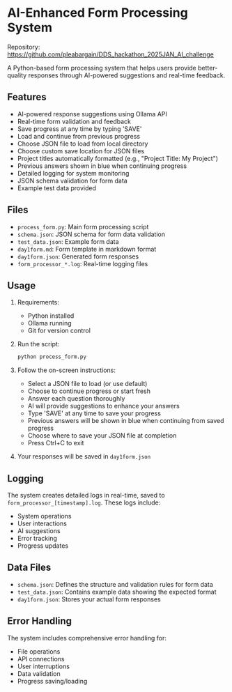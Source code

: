 # AI-Enhanced Form Processing System

Repository: https://github.com/pleabargain/DDS_hackathon_2025JAN_AI_challenge

A Python-based form processing system that helps users provide better-quality responses through AI-powered suggestions and real-time feedback.

## Features

- AI-powered response suggestions using Ollama API
- Real-time form validation and feedback
- Save progress at any time by typing 'SAVE'
- Load and continue from previous progress
- Choose JSON file to load from local directory
- Choose custom save location for JSON files
- Project titles automatically formatted (e.g., "Project Title: My Project")
- Previous answers shown in blue when continuing progress
- Detailed logging for system monitoring
- JSON schema validation for form data
- Example test data provided

## Files

- `process_form.py`: Main form processing script
- `schema.json`: JSON schema for form data validation
- `test_data.json`: Example form data
- `day1form.md`: Form template in markdown format
- `day1form.json`: Generated form responses
- `form_processor_*.log`: Real-time logging files

## Usage

1. Requirements:
   - Python installed
   - Ollama running
   - Git for version control
2. Run the script:
   ```bash
   python process_form.py
   ```

3. Follow the on-screen instructions:
   - Select a JSON file to load (or use default)
   - Choose to continue progress or start fresh
   - Answer each question thoroughly
   - AI will provide suggestions to enhance your answers
   - Type 'SAVE' at any time to save your progress
   - Previous answers will be shown in blue when continuing from saved progress
   - Choose where to save your JSON file at completion
   - Press Ctrl+C to exit

4. Your responses will be saved in `day1form.json`

## Logging

The system creates detailed logs in real-time, saved to `form_processor_[timestamp].log`. These logs include:
- System operations
- User interactions
- AI suggestions
- Error tracking
- Progress updates

## Data Files

- `schema.json`: Defines the structure and validation rules for form data
- `test_data.json`: Contains example data showing the expected format
- `day1form.json`: Stores your actual form responses

## Error Handling

The system includes comprehensive error handling for:
- File operations
- API connections
- User interruptions
- Data validation
- Progress saving/loading
